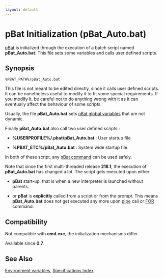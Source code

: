 ```yaml
---
layout: default
---
```

# pBat Initialization (pBat_Auto.bat)

[pBat](pbat) is initialized through the execution of a batch script named 
**pBat\_Auto.bat**. This file sets some variables and calls user defined 
scripts.

## Synopsis

    %PBAT_PATH%/pBat_Auto.bat

This file is not meant to be edited directly, since it calls user defined 
scripts. It can be nonetheless useful to modify it to fit some special 
requirements. If you modify it, be careful not to do anything wrong with it as 
it can eventually affect the behaviour of some scripts.

Usually, the file **pBat\_Auto.bat** sets [pBat global variables](pbatvar) 
that are not dynamic.

Finally **pBat\_Auto.bat** also call two user defined scripts :

* **%USERPROFILE%/.pbat/pBat\_Auto.bat** : User startup file

* **%PBAT\_ETC%/pBat\_Auto.bat** : System wide startup file.

In both of these script, any [pBat command](commands) can be used safely.

Note that since the first multi-threaded release **218.1**, the execution of 
**pBat\_Auto.bat** has changed a lot. The script gets executed upon either:

* **pBat** start-up, that is when a new interpreter is launched without 
  parents.

* or **pBat** is **explicitly** called from a script or from the prompt. This 
  means **pBat\_Auto.bat** does not get executed any more upon 
  [pipe](spec/condop) call or [FOR](for) command. 

## Compatibility

Not compatible with **cmd.exe**, the initialization mechanisms differ.

Available since **0.7**.

## See Also

[Environment variables](spec/var), [Specifications Index](spec/index) 

